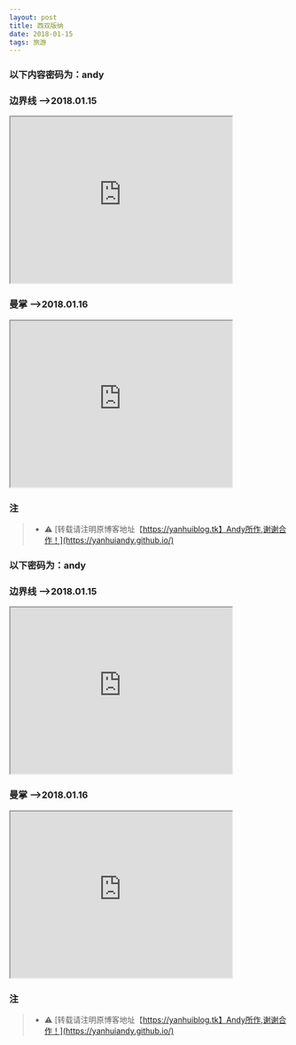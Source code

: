 ```yaml
---
layout: post
title: 西双版纳
date: 2018-01-15
tags: 旅游
---
```


<html>
<head>
<meta http-equiv="Content-Type" content="text/html; charset=gb2312" />
<title>密码保护相应页面</title>
</head>
<body>
<SCRIPT LANGUAGE="JavaScript">
function password() {
var testV = 1;
var pass1 = prompt('🤔此页面只有熟悉的人员才可以浏览哦😜，请输入密码:','');
while (testV < 3) {
if (!pass1) 
history.go(-1);
if (pass1 == "andyblog") {
alert('🙃一看就是熟悉我的人员😘!');
break;
} 
testV+=1;
var pass1 = 
prompt('🤣密码错误，此页面只有熟悉的人员才可以浏览哦🤗:');
}
if (pass1!="password" & testV ==3) 
history.go(-1);
return " ";
} 
document.write(password());
</SCRIPT>
</body>
</html>


### 以下内容密码为：andy
### 边界线 -->2018.01.15

<!-- Learn about this code on MDN: https://developer.mozilla.org/en-US/docs/Web/HTML/Element/iframe -->

<iframe src="http://player.youku.com/embed/XMzM4MzI2OTk3Mg==" title="iframe example 1" width="400" height="300">
  <p>Your browser does not support iframes.</p>
</iframe>


### 曼掌 -->2018.01.16
   
<!-- Learn about this code on MDN: https://developer.mozilla.org/en-US/docs/Web/HTML/Element/iframe -->

<iframe src="http://player.youku.com/embed/XMzM4MzI3NTMzMg==" title="iframe example 1" width="400" height="300">
  <p>Your browser does not support iframes.</p>
</iframe>



### 注

  >* ⚠️ [转载请注明原博客地址【https://yanhuiblog.tk】Andy所作,谢谢合作！](https://yanhuiandy.github.io/)


### 以下密码为：andy
### 边界线 -->2018.01.15

<!-- Learn about this code on MDN: https://developer.mozilla.org/en-US/docs/Web/HTML/Element/iframe -->

<iframe src="http://player.youku.com/embed/XMzM4MzI2OTk3Mg==" title="iframe example 1" width="400" height="300">
  <p>Your browser does not support iframes.</p>
</iframe>

### 曼掌 -->2018.01.16
   
<!-- Learn about this code on MDN: https://developer.mozilla.org/en-US/docs/Web/HTML/Element/iframe -->

<iframe src="http://player.youku.com/embed/XMzM4MzI3NTMzMg==" title="iframe example 1" width="400" height="300">
  <p>Your browser does not support iframes.</p>
</iframe>


### 注

  >* ⚠️ [转载请注明原博客地址【https://yanhuiblog.tk】Andy所作,谢谢合作！](https://yanhuiandy.github.io/)



